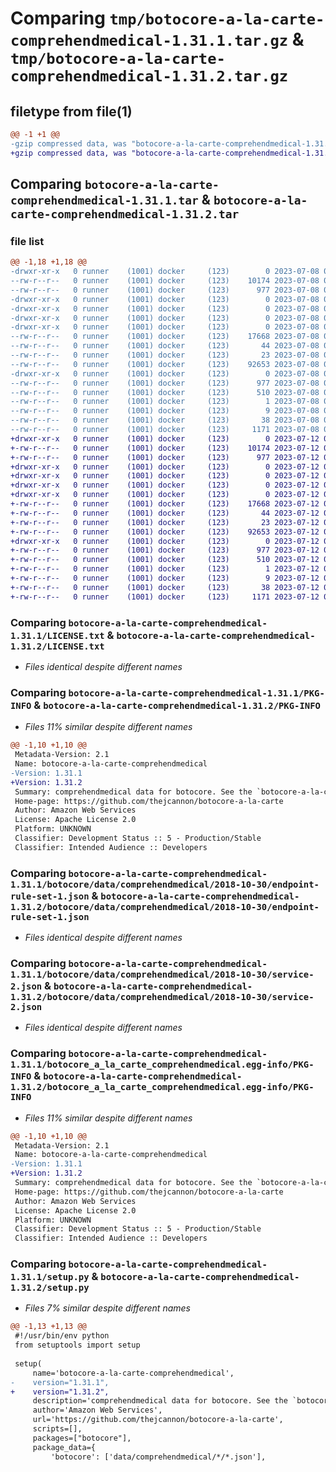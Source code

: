 # Comparing `tmp/botocore-a-la-carte-comprehendmedical-1.31.1.tar.gz` & `tmp/botocore-a-la-carte-comprehendmedical-1.31.2.tar.gz`

## filetype from file(1)

```diff
@@ -1 +1 @@
-gzip compressed data, was "botocore-a-la-carte-comprehendmedical-1.31.1.tar", last modified: Sat Jul  8 01:42:11 2023, max compression
+gzip compressed data, was "botocore-a-la-carte-comprehendmedical-1.31.2.tar", last modified: Wed Jul 12 01:44:24 2023, max compression
```

## Comparing `botocore-a-la-carte-comprehendmedical-1.31.1.tar` & `botocore-a-la-carte-comprehendmedical-1.31.2.tar`

### file list

```diff
@@ -1,18 +1,18 @@
-drwxr-xr-x   0 runner    (1001) docker     (123)        0 2023-07-08 01:42:11.194373 botocore-a-la-carte-comprehendmedical-1.31.1/
--rw-r--r--   0 runner    (1001) docker     (123)    10174 2023-07-08 01:42:11.000000 botocore-a-la-carte-comprehendmedical-1.31.1/LICENSE.txt
--rw-r--r--   0 runner    (1001) docker     (123)      977 2023-07-08 01:42:11.194373 botocore-a-la-carte-comprehendmedical-1.31.1/PKG-INFO
-drwxr-xr-x   0 runner    (1001) docker     (123)        0 2023-07-08 01:42:11.194373 botocore-a-la-carte-comprehendmedical-1.31.1/botocore/
-drwxr-xr-x   0 runner    (1001) docker     (123)        0 2023-07-08 01:42:11.194373 botocore-a-la-carte-comprehendmedical-1.31.1/botocore/data/
-drwxr-xr-x   0 runner    (1001) docker     (123)        0 2023-07-08 01:42:11.194373 botocore-a-la-carte-comprehendmedical-1.31.1/botocore/data/comprehendmedical/
-drwxr-xr-x   0 runner    (1001) docker     (123)        0 2023-07-08 01:42:11.194373 botocore-a-la-carte-comprehendmedical-1.31.1/botocore/data/comprehendmedical/2018-10-30/
--rw-r--r--   0 runner    (1001) docker     (123)    17668 2023-07-08 01:41:59.000000 botocore-a-la-carte-comprehendmedical-1.31.1/botocore/data/comprehendmedical/2018-10-30/endpoint-rule-set-1.json
--rw-r--r--   0 runner    (1001) docker     (123)       44 2023-07-08 01:41:59.000000 botocore-a-la-carte-comprehendmedical-1.31.1/botocore/data/comprehendmedical/2018-10-30/examples-1.json
--rw-r--r--   0 runner    (1001) docker     (123)       23 2023-07-08 01:41:59.000000 botocore-a-la-carte-comprehendmedical-1.31.1/botocore/data/comprehendmedical/2018-10-30/paginators-1.json
--rw-r--r--   0 runner    (1001) docker     (123)    92653 2023-07-08 01:41:59.000000 botocore-a-la-carte-comprehendmedical-1.31.1/botocore/data/comprehendmedical/2018-10-30/service-2.json
-drwxr-xr-x   0 runner    (1001) docker     (123)        0 2023-07-08 01:42:11.194373 botocore-a-la-carte-comprehendmedical-1.31.1/botocore_a_la_carte_comprehendmedical.egg-info/
--rw-r--r--   0 runner    (1001) docker     (123)      977 2023-07-08 01:42:11.000000 botocore-a-la-carte-comprehendmedical-1.31.1/botocore_a_la_carte_comprehendmedical.egg-info/PKG-INFO
--rw-r--r--   0 runner    (1001) docker     (123)      510 2023-07-08 01:42:11.000000 botocore-a-la-carte-comprehendmedical-1.31.1/botocore_a_la_carte_comprehendmedical.egg-info/SOURCES.txt
--rw-r--r--   0 runner    (1001) docker     (123)        1 2023-07-08 01:42:11.000000 botocore-a-la-carte-comprehendmedical-1.31.1/botocore_a_la_carte_comprehendmedical.egg-info/dependency_links.txt
--rw-r--r--   0 runner    (1001) docker     (123)        9 2023-07-08 01:42:11.000000 botocore-a-la-carte-comprehendmedical-1.31.1/botocore_a_la_carte_comprehendmedical.egg-info/top_level.txt
--rw-r--r--   0 runner    (1001) docker     (123)       38 2023-07-08 01:42:11.194373 botocore-a-la-carte-comprehendmedical-1.31.1/setup.cfg
--rw-r--r--   0 runner    (1001) docker     (123)     1171 2023-07-08 01:42:11.000000 botocore-a-la-carte-comprehendmedical-1.31.1/setup.py
+drwxr-xr-x   0 runner    (1001) docker     (123)        0 2023-07-12 01:44:24.599116 botocore-a-la-carte-comprehendmedical-1.31.2/
+-rw-r--r--   0 runner    (1001) docker     (123)    10174 2023-07-12 01:44:24.000000 botocore-a-la-carte-comprehendmedical-1.31.2/LICENSE.txt
+-rw-r--r--   0 runner    (1001) docker     (123)      977 2023-07-12 01:44:24.599116 botocore-a-la-carte-comprehendmedical-1.31.2/PKG-INFO
+drwxr-xr-x   0 runner    (1001) docker     (123)        0 2023-07-12 01:44:24.599116 botocore-a-la-carte-comprehendmedical-1.31.2/botocore/
+drwxr-xr-x   0 runner    (1001) docker     (123)        0 2023-07-12 01:44:24.599116 botocore-a-la-carte-comprehendmedical-1.31.2/botocore/data/
+drwxr-xr-x   0 runner    (1001) docker     (123)        0 2023-07-12 01:44:24.599116 botocore-a-la-carte-comprehendmedical-1.31.2/botocore/data/comprehendmedical/
+drwxr-xr-x   0 runner    (1001) docker     (123)        0 2023-07-12 01:44:24.599116 botocore-a-la-carte-comprehendmedical-1.31.2/botocore/data/comprehendmedical/2018-10-30/
+-rw-r--r--   0 runner    (1001) docker     (123)    17668 2023-07-12 01:44:12.000000 botocore-a-la-carte-comprehendmedical-1.31.2/botocore/data/comprehendmedical/2018-10-30/endpoint-rule-set-1.json
+-rw-r--r--   0 runner    (1001) docker     (123)       44 2023-07-12 01:44:12.000000 botocore-a-la-carte-comprehendmedical-1.31.2/botocore/data/comprehendmedical/2018-10-30/examples-1.json
+-rw-r--r--   0 runner    (1001) docker     (123)       23 2023-07-12 01:44:12.000000 botocore-a-la-carte-comprehendmedical-1.31.2/botocore/data/comprehendmedical/2018-10-30/paginators-1.json
+-rw-r--r--   0 runner    (1001) docker     (123)    92653 2023-07-12 01:44:12.000000 botocore-a-la-carte-comprehendmedical-1.31.2/botocore/data/comprehendmedical/2018-10-30/service-2.json
+drwxr-xr-x   0 runner    (1001) docker     (123)        0 2023-07-12 01:44:24.599116 botocore-a-la-carte-comprehendmedical-1.31.2/botocore_a_la_carte_comprehendmedical.egg-info/
+-rw-r--r--   0 runner    (1001) docker     (123)      977 2023-07-12 01:44:24.000000 botocore-a-la-carte-comprehendmedical-1.31.2/botocore_a_la_carte_comprehendmedical.egg-info/PKG-INFO
+-rw-r--r--   0 runner    (1001) docker     (123)      510 2023-07-12 01:44:24.000000 botocore-a-la-carte-comprehendmedical-1.31.2/botocore_a_la_carte_comprehendmedical.egg-info/SOURCES.txt
+-rw-r--r--   0 runner    (1001) docker     (123)        1 2023-07-12 01:44:24.000000 botocore-a-la-carte-comprehendmedical-1.31.2/botocore_a_la_carte_comprehendmedical.egg-info/dependency_links.txt
+-rw-r--r--   0 runner    (1001) docker     (123)        9 2023-07-12 01:44:24.000000 botocore-a-la-carte-comprehendmedical-1.31.2/botocore_a_la_carte_comprehendmedical.egg-info/top_level.txt
+-rw-r--r--   0 runner    (1001) docker     (123)       38 2023-07-12 01:44:24.599116 botocore-a-la-carte-comprehendmedical-1.31.2/setup.cfg
+-rw-r--r--   0 runner    (1001) docker     (123)     1171 2023-07-12 01:44:24.000000 botocore-a-la-carte-comprehendmedical-1.31.2/setup.py
```

### Comparing `botocore-a-la-carte-comprehendmedical-1.31.1/LICENSE.txt` & `botocore-a-la-carte-comprehendmedical-1.31.2/LICENSE.txt`

 * *Files identical despite different names*

### Comparing `botocore-a-la-carte-comprehendmedical-1.31.1/PKG-INFO` & `botocore-a-la-carte-comprehendmedical-1.31.2/PKG-INFO`

 * *Files 11% similar despite different names*

```diff
@@ -1,10 +1,10 @@
 Metadata-Version: 2.1
 Name: botocore-a-la-carte-comprehendmedical
-Version: 1.31.1
+Version: 1.31.2
 Summary: comprehendmedical data for botocore. See the `botocore-a-la-carte` package for more info.
 Home-page: https://github.com/thejcannon/botocore-a-la-carte
 Author: Amazon Web Services
 License: Apache License 2.0
 Platform: UNKNOWN
 Classifier: Development Status :: 5 - Production/Stable
 Classifier: Intended Audience :: Developers
```

### Comparing `botocore-a-la-carte-comprehendmedical-1.31.1/botocore/data/comprehendmedical/2018-10-30/endpoint-rule-set-1.json` & `botocore-a-la-carte-comprehendmedical-1.31.2/botocore/data/comprehendmedical/2018-10-30/endpoint-rule-set-1.json`

 * *Files identical despite different names*

### Comparing `botocore-a-la-carte-comprehendmedical-1.31.1/botocore/data/comprehendmedical/2018-10-30/service-2.json` & `botocore-a-la-carte-comprehendmedical-1.31.2/botocore/data/comprehendmedical/2018-10-30/service-2.json`

 * *Files identical despite different names*

### Comparing `botocore-a-la-carte-comprehendmedical-1.31.1/botocore_a_la_carte_comprehendmedical.egg-info/PKG-INFO` & `botocore-a-la-carte-comprehendmedical-1.31.2/botocore_a_la_carte_comprehendmedical.egg-info/PKG-INFO`

 * *Files 11% similar despite different names*

```diff
@@ -1,10 +1,10 @@
 Metadata-Version: 2.1
 Name: botocore-a-la-carte-comprehendmedical
-Version: 1.31.1
+Version: 1.31.2
 Summary: comprehendmedical data for botocore. See the `botocore-a-la-carte` package for more info.
 Home-page: https://github.com/thejcannon/botocore-a-la-carte
 Author: Amazon Web Services
 License: Apache License 2.0
 Platform: UNKNOWN
 Classifier: Development Status :: 5 - Production/Stable
 Classifier: Intended Audience :: Developers
```

### Comparing `botocore-a-la-carte-comprehendmedical-1.31.1/setup.py` & `botocore-a-la-carte-comprehendmedical-1.31.2/setup.py`

 * *Files 7% similar despite different names*

```diff
@@ -1,13 +1,13 @@
 #!/usr/bin/env python
 from setuptools import setup
 
 setup(
     name='botocore-a-la-carte-comprehendmedical',
-    version="1.31.1",
+    version="1.31.2",
     description='comprehendmedical data for botocore. See the `botocore-a-la-carte` package for more info.',
     author='Amazon Web Services',
     url='https://github.com/thejcannon/botocore-a-la-carte',
     scripts=[],
     packages=["botocore"],
     package_data={
         'botocore': ['data/comprehendmedical/*/*.json'],
```

